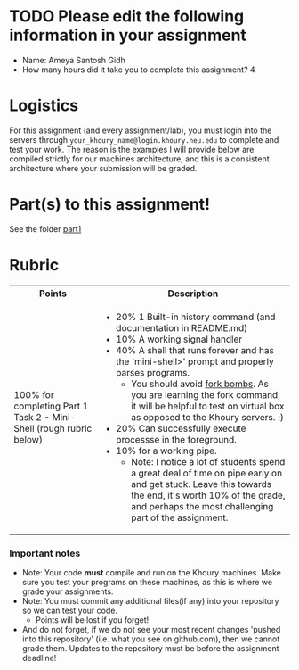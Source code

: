 # TODO Please edit the following information in your assignment

- Name: Ameya Santosh Gidh
- How many hours did it take you to complete this assignment? 4

# Logistics

For this assignment (and every assignment/lab), you must login into the servers through `your_khoury_name@login.khoury.neu.edu` to complete and test your work. The reason is the examples I will provide below are compiled strictly for our machines architecture, and this is a consistent architecture where your submission will be graded.

# Part(s) to this assignment!

See the folder [part1](./part1/)

# Rubric

 <table>
  <tbody>
    <tr>
      <th>Points</th>
      <th align="center">Description</th>
    </tr>
     <tr>
      <td>100% for completing Part 1 Task 2 - Mini-Shell (rough rubric below)</td>
      <td align="left"><ul><li>20% 1 Built-in history command (and documentation in README.md)</li><li>10% A working signal handler</li><li>40% A shell that runs forever and has the 'mini-shell>' prompt and properly parses programs.<ul><li> You should avoid <a href="https://en.wikipedia.org/wiki/Fork_bomb">fork bombs</a>. As you are learning the fork command, it will be helpful to test on virtual box as opposed to the Khoury servers. :)</li></ul></li><li>20% Can successfully execute processse in the foreground.<li> 10% for a working pipe.<ul><li>Note: I notice a lot of students spend a great deal of time on pipe early on and get stuck. Leave this towards the end, it's worth 10% of the grade, and perhaps the most challenging part of the assignment.</li></ul></li></li></ul></td>
    </tr>
  </tbody>
</table>

### Important notes

* Note: Your code **must** compile and run on the Khoury machines. Make sure you test your programs on these machines, as this is where we grade your assignments.
* Note: You must commit any additional files(if any) into your repository so we can test your code.
  * Points will be lost if you forget!
* And do not forget, if we do not see your most recent changes 'pushed into this repository' (i.e. what you see on github.com), then we cannot grade them. Updates to the repository must be before the assignment deadline!
